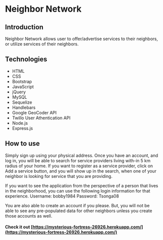 # Neighbor Network

## Introduction

Neighbor Network allows user to offer/advertise services to their neighbors, or utilize services of their neighbors. 
## Technologies
* HTML
* CSS
* Bootstrap
* JavaScript
* jQuery
* MySQL
* Sequelize
* Handlebars
* Google GeoCoder API
* Twillo User Athentication API
* Node.js
* Express.js



## How to use

Simply sign up using your physical address. Once you have an account, and log in, you will be able to search for service providers living with-in 5 km radius of your home. If you want to register as a service provider, click on Add a service button, and you will show up in the search, when one of your neighbor is looking for service that you are providing.

If you want to see the application from the perspective of a person that lives in the neighborhood, you can use the following login information for that experience. 
Username: bobby1984
Password: Tsonga08

You are also able to create an account if you please. But, you will not be able to see any pre-populated data for other neighbors unless you create those accounts as well. 

#### Check it out [https://mysterious-fortress-26926.herokuapp.com/](https://mysterious-fortress-26926.herokuapp.com/)
